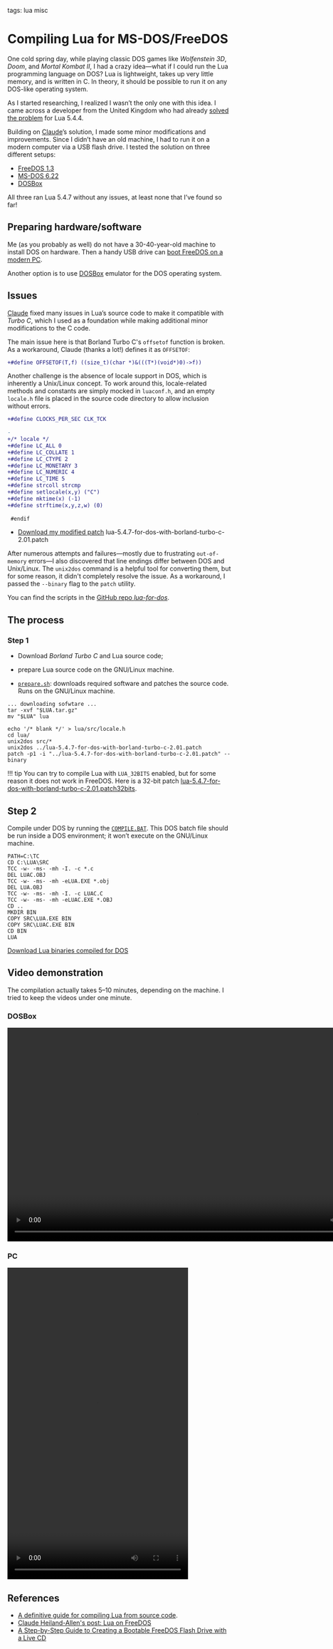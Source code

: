 <!-- Description: A step-by-step guide how to compile the Lua programming language interpreter for MS-DOS or FreeDOS. -->

tags: lua misc

# Compiling Lua for MS-DOS/FreeDOS

One cold spring day, while playing classic DOS games like *Wolfenstein 3D*, *Doom*, and *Mortal Kombat II*, I had a crazy idea—what if I could run the Lua programming language on DOS? Lua is lightweight, takes up very little memory, and is written in C. In theory, it should be possible to run it on any DOS-like operating system.

As I started researching, I realized I wasn’t the only one with this idea. I came across a developer from the United Kingdom who had already [solved the problem](https://mathr.co.uk/blog/2022-05-11_lua_on_freedos.html) for Lua 5.4.4.

Building on [Claude](https://mathr.co.uk/web/)’s solution, I made some minor modifications and improvements. Since I didn’t have an old machine, I had to run it on a modern computer via a USB flash drive. I tested the solution on three different setups:

- [FreeDOS 1.3](https://freedos.org)
- [MS-DOS 6.22](https://winworldpc.com/product/ms-dos/622)
- [DOSBox](https://www.dosbox.com/download.php?main=1)

All three ran Lua 5.4.7 without any issues, at least none that I’ve found so far!

## Preparing hardware/software

Me (as you probably as well) do not have a 30-40-year-old machine to install DOS on hardware.  Then a handy USB drive can [boot FreeDOS on a modern PC](/post/how-to-create-bootable-freedos-usb-flash-drive-from-linux.html).

Another option is to use [DOSBox](https://www.dosbox.com/download.php?main=1) emulator for the DOS operating system.

## Issues

[Claude](https://mathr.co.uk/blog/2022-05-11_lua_on_freedos.html) fixed many issues in Lua’s source code to make it compatible with *Turbo C*, which I used as a foundation while making additional minor modifications to the C code.

The main issue here is that Borland Turbo C's `offsetof` function is broken. As a workaround, Claude (thanks a lot!) defines it as `OFFSETOF`:

```diff
+#define OFFSETOF(T,f) ((size_t)(char *)&(((T*)(void*)0)->f))
```

Another challenge is the absence of locale support in DOS, which is inherently a Unix/Linux concept. To work around this, locale-related methods and constants are simply mocked in `luaconf.h`, and an empty `locale.h` file is placed in the source code directory to allow inclusion without errors.

```diff
+#define CLOCKS_PER_SEC CLK_TCK
 
-
+/* locale */
+#define LC_ALL 0
+#define LC_COLLATE 1
+#define LC_CTYPE 2
+#define LC_MONETARY 3
+#define LC_NUMERIC 4
+#define LC_TIME 5
+#define strcoll strcmp
+#define setlocale(x,y) ("C")
+#define mktime(x) (-1)
+#define strftime(x,y,z,w) (0)
 
 #endif
```

- [Download my modified patch](https://github.com/dknight/lua-for-dos/blob/main/lua-5.4.7-for-dos-with-borland-turbo-c-2.01.patch) lua-5.4.7-for-dos-with-borland-turbo-c-2.01.patch


After numerous attempts and failures—mostly due to frustrating `out-of-memory` errors—I also discovered that line endings differ between DOS and Unix/Linux. The `unix2dos` command is a helpful tool for converting them, but for some reason, it didn't completely resolve the issue. As a workaround, I passed the `--binary` flag to the `patch` utility.

You can find the scripts in the [GitHub repo *lua-for-dos*](https://github.com/dknight/lua-for-dos).

## The process

### Step 1

- Download *Borland Turbo C* and Lua source code;
- prepare Lua source code on the GNU/Linux machine.

- [`prepare.sh`](https://github.com/dknight/lua-for-dos/blob/main/prepare.sh): downloads required software and patches the source code. Runs on the GNU/Linux machine.

```shell
... downloading sofwtare ...
tar -xvf "$LUA.tar.gz"
mv "$LUA" lua

echo '/* blank */' > lua/src/locale.h
cd lua/
unix2dos src/* 
unix2dos ../lua-5.4.7-for-dos-with-borland-turbo-c-2.01.patch
patch -p1 -i "../lua-5.4.7-for-dos-with-borland-turbo-c-2.01.patch" --binary
```

!!! tip
	You can try to compile Lua with `LUA_32BITS` enabled, but for some reason it does not work in FreeDOS. Here is a
	32-bit patch [lua-5.4.7-for-dos-with-borland-turbo-c-2.01.patch32bits](https://github.com/dknight/lua-for-dos/blob/main/lua-5.4.7-for-dos-with-borland-turbo-c-2.01.patch32bits).

## Step 2

Compile under DOS by running the [`COMPILE.BAT`](https://github.com/dknight/lua-for-dos/blob/main/COMPILE.BAT). This DOS batch file should be run inside a DOS environment; it won’t execute on the GNU/Linux machine.

```batch
PATH=C:\TC
CD C:\LUA\SRC
TCC -w- -ms- -mh -I. -c *.c
DEL LUAC.OBJ
TCC -w- -ms- -mh -eLUA.EXE *.obj
DEL LUA.OBJ
TCC -w- -ms- -mh -I. -c LUAC.C
TCC -w- -ms- -mh -eLUAC.EXE *.OBJ
CD ..
MKDIR BIN
COPY SRC\LUA.EXE BIN
COPY SRC\LUAC.EXE BIN
CD BIN
LUA
```

[Download Lua binaries compiled for DOS](https://github.com/dknight/lua-for-dos/raw/refs/heads/main/bin/LUA4DOS.ZIP)

## Video demonstration

The compilation actually takes 5–10 minutes, depending on the machine. I tried to keep the videos under one minute.

### DOSBox

<video width="854" height="480" controls>
	<source src="/assets/video/luadosbox.mp4" type="video/mp4">
	Your browser does not support the video tag.
</video>

### PC

<video width="406" height="700" controls>
	<source src="/assets/video/luados.mp4" type="video/mp4">
	Your browser does not support the video tag.
</video>

## References

- [A definitive guide for compiling Lua from source code](/post/a-definitive-guide-for-compiling-lua-from-source-code.html).
- [Claude Heiland-Allen's post: Lua on FreeDOS](https://mathr.co.uk/blog/2022-05-11_lua_on_freedos.html)
- [A Step-by-Step Guide to Creating a Bootable FreeDOS Flash Drive with a Live CD](/post/how-to-create-bootable-freedos-usb-flash-drive-from-linux.html)